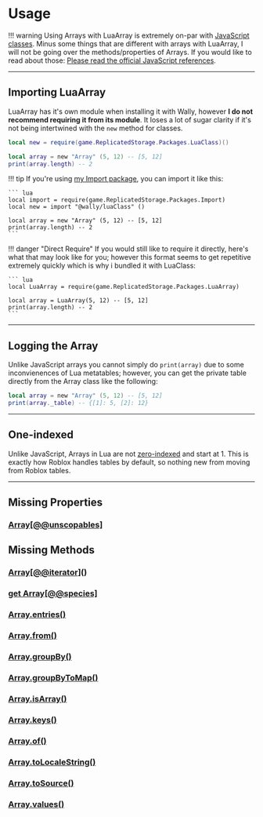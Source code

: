 # Usage

!!! warning
    Using Arrays with LuaArray is extremely on-par with [JavaScript classes](https://developer.mozilla.org/en-US/docs/Web/JavaScript/Reference/Global_Objects/Array). Minus some things that are different with arrays with LuaArray, I will not be going over the methods/properties of Arrays. If you would like to read about those: [Please read the official JavaScript references](https://developer.mozilla.org/en-US/docs/Web/JavaScript/Reference/Global_Objects/Array).

-----

## Importing LuaArray

LuaArray has it's own module when installing it with Wally, however **I do not recommend requiring it from its module**. It loses a lot of sugar clarity if it's not being intertwined with the `new` method for classes.

``` lua
local new = require(game.ReplicatedStorage.Packages.LuaClass)()

local array = new "Array" (5, 12) -- [5, 12]
print(array.length) -- 2
```

!!! tip
    If you're using [my Import package](../import/), you can import it like this:

    ``` lua
    local import = require(game.ReplicatedStorage.Packages.Import)
    local new = import "@wally/luaClass" ()

    local array = new "Array" (5, 12) -- [5, 12]
    print(array.length) -- 2
    ```

!!! danger "Direct Require"
    If you would still like to require it directly, here's what that may look like for you; however this format seems to get repetitive extremely quickly which is why i bundled it with LuaClass:

    ``` lua
    local LuaArray = require(game.ReplicatedStorage.Packages.LuaArray)

    local array = LuaArray(5, 12) -- [5, 12]
    print(array.length) -- 2
    ```

-----

## Logging the Array

Unlike JavaScript arrays you cannot simply do `print(array)` due to some inconvienences of Lua metatables; however, you can get the private table directly from the Array class like the following:

``` lua
local array = new "Array" (5, 12) -- [5, 12]
print(array._table) -- {[1]: 5, [2]: 12}
```

-----

## One-indexed

Unlike JavaScript, Arrays in Lua are not [zero-indexed](https://en.wikipedia.org/wiki/Zero-based_numbering) and start at 1. This is exactly how Roblox handles tables by default, so nothing new from moving from Roblox tables.

-----

## Missing Properties

### [Array[@@unscopables]](https://developer.mozilla.org/en-US/docs/Web/JavaScript/Reference/Global_Objects/Array/@@unscopables)

## Missing Methods

### [Array[@@iterator]](https://developer.mozilla.org/en-US/docs/Web/JavaScript/Reference/Global_Objects/Array/@@iterator)()

### [get Array[@@species]](https://developer.mozilla.org/en-US/docs/Web/JavaScript/Reference/Global_Objects/Array/@@species)

### [Array.entries()](https://developer.mozilla.org/en-US/docs/Web/JavaScript/Reference/Global_Objects/Array/entries)

### [Array.from()](https://developer.mozilla.org/en-US/docs/Web/JavaScript/Reference/Global_Objects/Array/from)

### [Array.groupBy()](https://developer.mozilla.org/en-US/docs/Web/JavaScript/Reference/Global_Objects/Array/groupBy)

### [Array.groupByToMap()](https://developer.mozilla.org/en-US/docs/Web/JavaScript/Reference/Global_Objects/Array/groupByToMap)

### [Array.isArray()](https://developer.mozilla.org/en-US/docs/Web/JavaScript/Reference/Global_Objects/Array/isArray)

### [Array.keys()](https://developer.mozilla.org/en-US/docs/Web/JavaScript/Reference/Global_Objects/Array/keys)

### [Array.of()](https://developer.mozilla.org/en-US/docs/Web/JavaScript/Reference/Global_Objects/Array/of)

### [Array.toLocaleString()](https://developer.mozilla.org/en-US/docs/Web/JavaScript/Reference/Global_Objects/Array/toLocaleString)

### [Array.toSource()](https://developer.mozilla.org/en-US/docs/Web/JavaScript/Reference/Global_Objects/Array/toSource)

### [Array.values()](https://developer.mozilla.org/en-US/docs/Web/JavaScript/Reference/Global_Objects/Array/values)